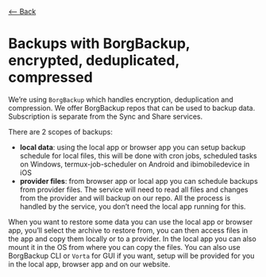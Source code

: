 [⟵ Back](../features.md#features)

# Backups with BorgBackup, encrypted, deduplicated, compressed

We’re using `BorgBackup` which handles encryption, deduplication and compression. We offer BorgBackup repos that can be used to backup data. Subscription is separate from the Sync and Share services.

There are 2 scopes of backups:
- **local data**: using the local app or browser app you can setup backup schedule for local files, this will be done with cron jobs, scheduled tasks on Windows, termux-job-scheduler on Android and ibimobiledevice in iOS
- **provider files**: from browser app or local app you can schedule backups from provider files. The service will need to read all files and changes from the provider and will backup on our repo. All the process is handled by the service, you don’t need the local app running for this.

When you want to restore some data you can use the local app or browser app, you’ll select the archive to restore from, you can then access files in the app and copy them locally or to a provider. In the local app you can also mount it in the OS from where you can copy the files. You can also use BorgBackup CLI or `Vorta` for GUI if you want, setup will be provided for you in the local app, browser app and on our website.
